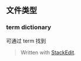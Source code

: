 ## 文件类型


### term dictionary
可通过 term 找到

> Written with [StackEdit](https://stackedit.io/).
<!--stackedit_data:
eyJoaXN0b3J5IjpbLTgwMjM4NTA5NF19
-->